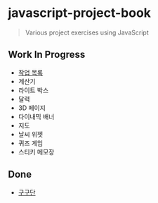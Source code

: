 # javascript-project-book
> Various project exercises using JavaScript

## Work In Progress
- [작업 목록](https://github.com/JESS2/javascript-project-book/blob/master/src/list.html)
- 계산기
- 라이트 박스
- 달력
- 3D 페이지
- 다이내믹 배너
- 지도
- 날씨 위젯
- 퀴즈 게임
- 스티키 메모장

## Done
- [구구단](https://github.com/JESS2/javascript-project-book/blob/master/src/multiplicationTable.html)